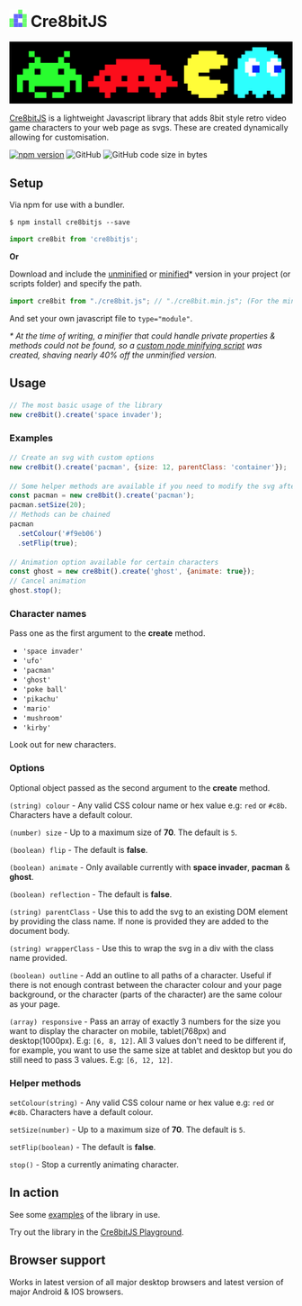# ![Cre8bit logo](/logo.png) Cre8bitJS
![8bit Space Invader, Ufo, Pacman and Ghost](/.github/cre8bitjs.gif)

[Cre8bitJS](https://daveknights.github.io/cre8bit/) is a lightweight Javascript library that adds 8bit style retro video game characters to your web page as svgs. These are created dynamically allowing for customisation.

[![npm version](https://badge.fury.io/js/cre8bitjs.svg)](https://badge.fury.io/js/cre8bitjs)
![GitHub](https://img.shields.io/github/license/daveknights/cre8bit)
![GitHub code size in bytes](https://img.shields.io/github/languages/code-size/daveknights/cre8bit)

## Setup
Via npm for use with a bundler.
```
$ npm install cre8bitjs --save
```
```javascript
import cre8bit from 'cre8bitjs';
```
**Or**

Download and include the [unminified](https://github.com/daveknights/cre8bit/blob/main/cre8bit.js) or [minified](https://github.com/daveknights/cre8bit-minified/blob/main/cre8bit.min.js)* version in your project (or scripts folder) and specify the path.
```javascript
import cre8bit from "./cre8bit.js"; // "./cre8bit.min.js"; (For the minified version)
```
And set your own javascript file to `type="module"`.

_* At the time of writing, a minifier that could handle private properties & methods could not be found,
so a [custom node minifying script](https://gist.github.com/daveknights/7e6124184c5d49f8498d6fa91fb21181) was created, shaving nearly 40% off the unminified version._
## Usage
```javascript
// The most basic usage of the library
new cre8bit().create('space invader');
```
### Examples
```javascript
// Create an svg with custom options
new cre8bit().create('pacman', {size: 12, parentClass: 'container'});

// Some helper methods are available if you need to modify the svg after creation
const pacman = new cre8bit().create('pacman');
pacman.setSize(20);
// Methods can be chained
pacman
  .setColour('#f9eb06')
  .setFlip(true);

// Animation option available for certain characters
const ghost = new cre8bit().create('ghost', {animate: true});
// Cancel animation
ghost.stop();
```
### Character names
Pass one as the first argument to the **create** method.
- `'space invader'`
- `'ufo'`
- `'pacman'`
- `'ghost'`
- `'poke ball'`
- `'pikachu'`
- `'mario'`
- `'mushroom'`
- `'kirby'`

Look out for new characters.
### Options
Optional object passed as the second argument to the **create** method.

`(string) colour` - Any valid CSS colour name or hex value e.g: `red` or `#c8b`. Characters have a default colour.

`(number) size` - Up to a maximum size of **70**. The default is `5`.

`(boolean) flip` - The default is **false**.

`(boolean) animate` - Only available currently with **space invader**, **pacman** & **ghost**.

`(boolean) reflection` - The default is **false**.

`(string) parentClass` - Use this to add the svg to an existing DOM element by providing the class name. If none is provided they are added to the document body.

`(string) wrapperClass` - Use this to wrap the svg in a div with the class name provided.

`(boolean) outline` - Add an outline to all paths of a character. Useful if there is not enough contrast between the character colour and your page background, or the character (parts of the character) are the same colour as your page.

`(array) responsive` - Pass an array of exactly 3 numbers for the size you want to display the character on mobile, tablet(768px) and desktop(1000px). E.g: `[6, 8, 12]`. All 3 values don't need to be different if, for example, you want to use the same size at tablet and desktop but you do still need to pass 3 values. E.g: `[6, 12, 12]`.

### Helper methods
`setColour(string)` - Any valid CSS colour name or hex value e.g: `red` or `#c8b`. Characters have a default colour.

`setSize(number)` - Up to a maximum size of **70**. The default is `5`.

`setFlip(boolean)` - The default is **false**.

`stop()` - Stop a currently animating character.
## In action
See some [examples](https://daveknights.github.io/cre8bit/examples/) of the library in use.

Try out the library in the [Cre8bitJS Playground](https://daveknights.github.io/cre8bit/playground/).

## Browser support
Works in latest version of all major desktop browsers and latest version of major Android & IOS browsers.
